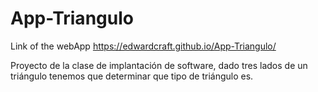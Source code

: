 # App-Triangulo
Link of the webApp https://edwardcraft.github.io/App-Triangulo/ 

Proyecto de la clase de implantación de software, 
dado tres lados de  un triángulo tenemos que determinar 
que tipo de triángulo es.

